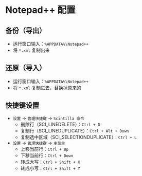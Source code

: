 # Notepad++ 配置
## 备份（导出）
- 运行窗口输入：`%APPDATA%\Notepad++`
- 将 `*.xml` 复制出来

## 还原（导入）
- 运行窗口输入：`%APPDATA%\Notepad++`
- 将 `*.xml` 复制进去，替换掉原来的

## 快捷键设置
- `设置` -> `管理快捷键` -> `Scintilla 命令`
  - 删除行（SCI_LINEDELETE）：`Ctrl + D`
  - 复制行（SCI_LINEDUPLICATE）：`Ctrl + Alt + Down`
  - 复制选中区域（SCI_SELECTIONDUPLICATE）：`Ctrl + L`
- `设置` -> `管理快捷键` -> `主菜单`
  - 上移当前行：`Ctrl + Up`
  - 下移当前行：`Ctrl + Down`
  - 转成大写：`Ctrl + Shift + X`
  - 转成小写：`Ctrl + Shift + Y`